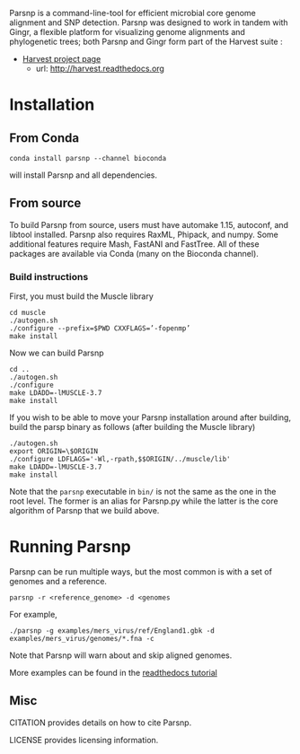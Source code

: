 Parsnp is a command-line-tool for efficient microbial core genome alignment and SNP detection. Parsnp was designed to work in tandem with Gingr, a flexible platform for visualizing genome alignments and phylogenetic trees; both Parsnp and Gingr form part of the Harvest suite :

- [Harvest project page](http://harvest.readthedocs.org)
  -  url: http://harvest.readthedocs.org



# Installation

## From Conda 
```
conda install parsnp --channel bioconda
```
will install Parsnp and all dependencies.

## From source

To build Parsnp from source, users must have automake 1.15, autoconf, and libtool installed. Parsnp also requires RaxML, Phipack, and numpy. Some additional features require Mash, FastANI and FastTree. All of these packages are available via Conda (many on the Bioconda channel).

### Build instructions
First, you must build the Muscle library
```
cd muscle
./autogen.sh
./configure --prefix=$PWD CXXFLAGS=’-fopenmp’
make install
```

Now we can build Parsnp
```
cd ..
./autogen.sh
./configure
make LDADD=-lMUSCLE-3.7
make install
```

If you wish to be able to move your Parsnp installation around after building, build the parsp binary as follows (after building the Muscle library)
```
./autogen.sh
export ORIGIN=\$ORIGIN
./configure LDFLAGS='-Wl,-rpath,$$ORIGIN/../muscle/lib'
make LDADD=-lMUSCLE-3.7 
make install
```

Note that the `parsnp` executable in `bin/` is not the same as the one in the root level. The former is an alias for Parsnp.py while the latter is the core algorithm of Parsnp that we build above.

# Running Parsnp
Parsnp can be run multiple ways, but the most common is with a set of genomes and a reference. 
```
parsnp -r <reference_genome> -d <genomes 
```
For example, 
```
./parsnp -g examples/mers_virus/ref/England1.gbk -d examples/mers_virus/genomes/*.fna -c
```

Note that Parsnp will warn about and skip aligned genomes.

More examples can be found in the [readthedocs tutorial](https://harvest.readthedocs.io/en/latest/content/parsnp/tutorial.html)

## Misc

CITATION provides details on how to cite Parsnp.

LICENSE provides licensing information.
